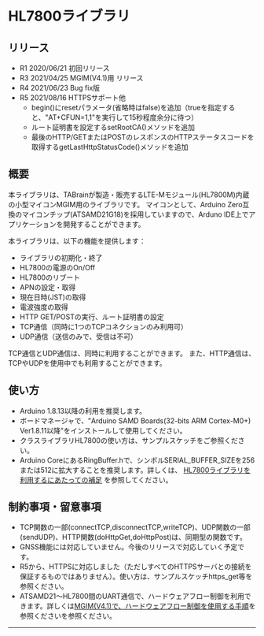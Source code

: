 # HL7800ライブラリ

## リリース
  * R1  2020/06/21  初回リリース
  * R3  2021/04/25  MGIM(V4.1)用 リリース
  * R4  2021/06/23  Bug fix版
  * R5  2021/08/16  HTTPSサポート他
    * begin()にresetパラメータ(省略時はfalse)を追加（trueを指定すると、"AT+CFUN=1,1"を実行して15秒程度余分に待つ）
    * ルート証明書を設定するsetRootCA()メソッドを追加
    * 最後のHTTP/GETまたはPOSTのレスポンスのHTTPステータスコードを取得するgetLastHttpStatusCode()メソッドを追加

## 概要
本ライブラリは、TABrainが製造・販売するLTE-Mモジュール(HL7800M)内蔵の小型マイコンMGIM用のライブラリです。
マイコンとして、Arduino Zero互換のマイコンチップ(ATSAMD21G18)を採用していますので、Arduno IDE上でアプリケーションを開発することができます。

本ライブラリは、以下の機能を提供します：
  * ライブラリの初期化・終了
  * HL7800の電源のOn/Off
  * HL7800のリブート
  * APNの設定・取得
  * 現在日時(JST)の取得
  * 電波強度の取得
  * HTTP GET/POSTの実行、ルート証明書の設定
  * TCP通信（同時に1つのTCPコネクションのみ利用可）
  * UDP通信（送信のみで、受信は不可）

TCP通信とUDP通信は、同時に利用することができます。
また、HTTP通信は、TCPやUDPを使用中でも利用することができます。

## 使い方
  * Arduino 1.8.13以降の利用を推奨します。
  * ボードマネージャで、"Arduino SAMD Boards(32-bits ARM Cortex-M0+) Ver1.8.11以降"をインストールして使用してください。
  * クラスライブラリHL7800の使い方は、サンプルスケッチをご参照ください。
  * Arduino CoreにあるRingBuffer.hで、シンボルSERIAL_BUFFER_SIZEを256または512に拡大することを推奨します。詳しくは、 [HL7800ライブラリを利用するにあたっての補足](https://github.com/openwireless/docs/blob/master/mgim/docs/hl7800_notes.md) を参照してください。

## 制約事項・留意事項
  * TCP関数の一部(connectTCP,disconnectTCP,writeTCP)、UDP関数の一部(sendUDP)、HTTP関数(doHttpGet,doHttpPost)は、同期型の関数です。
  * GNSS機能には対応していません。今後のリリースで対応していく予定です。
  * R5から、HTTPSに対応しました（ただしすべてのHTTPSサーバとの接続を保証するものではありません）。使い方は、サンプルスケッチhttps_get等を参照ください。
  * ATSAMD21～HL7800間のUART通信で、ハードウェアフロー制御を利用できます。詳しくは[MGIM(V4.1)で、ハードウェアフロー制御を使用する手順](https://github.com/openwireless/docs/blob/master/mgim/docs/hw_flowctrl.md)を参照くださいを参照ください。
---
